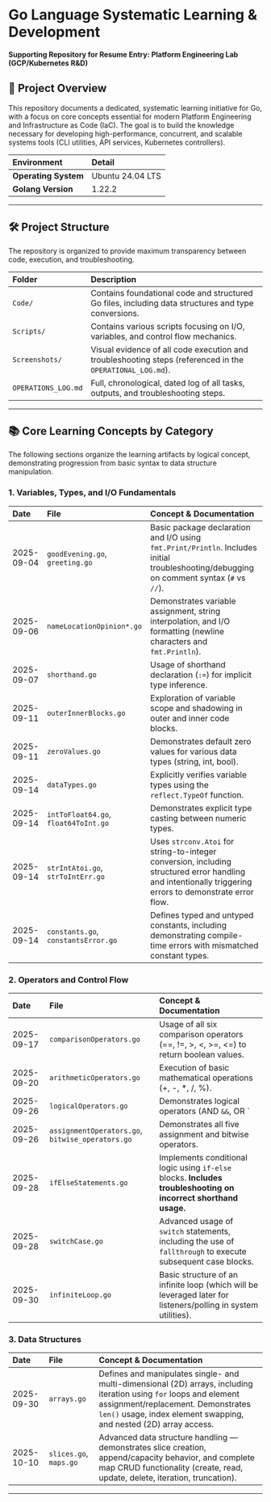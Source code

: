 # Go Language Systematic Learning & Development

**Supporting Repository for Resume Entry: Platform Engineering Lab (GCP/Kubernetes R&D)**

## 🚀 Project Overview

This repository documents a dedicated, systematic learning initiative for Go, with a focus on core concepts essential for modern Platform Engineering and Infrastructure as Code (IaC). The goal is to build the knowledge necessary for developing high-performance, concurrent, and scalable systems tools (CLI utilities, API services, Kubernetes controllers).

| Environment | Detail |
| :--- | :--- |
| **Operating System** | Ubuntu 24.04 LTS |
| **Golang Version** | 1.22.2 |

---

## 🛠 Project Structure

The repository is organized to provide maximum transparency between code, execution, and troubleshooting.

| Folder | Description |
| :--- | :--- |
| `Code/` | Contains foundational code and structured Go files, including data structures and type conversions. |
| `Scripts/` | Contains various scripts focusing on I/O, variables, and control flow mechanics. |
| `Screenshots/` | Visual evidence of all code execution and troubleshooting steps (referenced in the `OPERATIONAL_LOG.md`). |
| `OPERATIONS_LOG.md` | Full, chronological, dated log of all tasks, outputs, and troubleshooting steps. |

---

## 📚 Core Learning Concepts by Category

The following sections organize the learning artifacts by logical concept, demonstrating progression from basic syntax to data structure manipulation.

### 1. Variables, Types, and I/O Fundamentals

| Date | File | Concept & Documentation |
| :--- | :--- | :--- |
| 2025-09-04 | `goodEvening.go`, `greeting.go` | Basic package declaration and I/O using `fmt.Print/Println`. Includes initial troubleshooting/debugging on comment syntax (`#` vs `//`). |
| 2025-09-06 | `nameLocationOpinion*.go` | Demonstrates variable assignment, string interpolation, and I/O formatting (newline characters and `fmt.Println`). |
| 2025-09-07 | `shorthand.go` | Usage of shorthand declaration (`:=`) for implicit type inference. |
| 2025-09-11 | `outerInnerBlocks.go` | Exploration of variable scope and shadowing in outer and inner code blocks. |
| 2025-09-11 | `zeroValues.go` | Demonstrates default zero values for various data types (string, int, bool). |
| 2025-09-14 | `dataTypes.go` | Explicitly verifies variable types using the `reflect.TypeOf` function. |
| 2025-09-14 | `intToFloat64.go`, `float64ToInt.go` | Demonstrates explicit type casting between numeric types. |
| 2025-09-14 | `strIntAtoi.go`, `strToIntErr.go` | Uses `strconv.Atoi` for string-to-integer conversion, including structured error handling and intentionally triggering errors to demonstrate error flow. |
| 2025-09-14 | `constants.go`, `constantsError.go` | Defines typed and untyped constants, including demonstrating compile-time errors with mismatched constant types. |

### 2. Operators and Control Flow

| Date | File | Concept & Documentation |
| :--- | :--- | :--- |
| 2025-09-17 | `comparisonOperators.go` | Usage of all six comparison operators (==, !=, >, <, >=, <=) to return boolean values. |
| 2025-09-20 | `arithmeticOperators.go` | Execution of basic mathematical operations (+, -, *, /, %). |
| 2025-09-26 | `logicalOperators.go` | Demonstrates logical operators (AND `&&`, OR `||`, NOT `!`) in conditional contexts. |
| 2025-09-26 | `assignmentOperators.go`, `bitwise_operators.go` | Demonstrates all five assignment and bitwise operators. |
| 2025-09-28 | `ifElseStatements.go` | Implements conditional logic using `if-else` blocks. **Includes troubleshooting on incorrect shorthand usage.** |
| 2025-09-28 | `switchCase.go` | Advanced usage of `switch` statements, including the use of `fallthrough` to execute subsequent case blocks. |
| 2025-09-30 | `infiniteLoop.go` | Basic structure of an infinite loop (which will be leveraged later for listeners/polling in system utilities). |

### 3. Data Structures
| Date | File | Concept & Documentation |
| :--- | :--- | :--- |
| 2025-09-30 | `arrays.go` | Defines and manipulates single- and multi-dimensional (2D) arrays, including iteration using `for` loops and element assignment/replacement. Demonstrates `len()` usage, index element swapping, and nested (2D) array access. |
| 2025-10-10 | `slices.go`, `maps.go` | Advanced data structure handling — demonstrates slice creation, append/capacity behavior, and complete map CRUD functionality (create, read, update, delete, iteration, truncation). |

---
